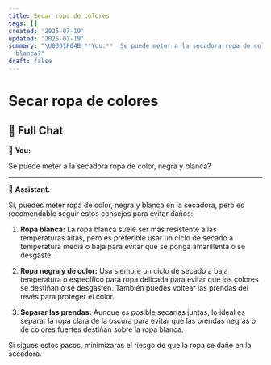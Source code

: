 ```yaml
---
title: Secar ropa de colores
tags: []
created: '2025-07-19'
updated: '2025-07-19'
summary: "\U0001F64B **You:**  Se puede meter a la secadora ropa de color, negra y
  blanca?"
draft: false
---
```


# Secar ropa de colores

## 🧠 Full Chat

🙋 **You:**

Se puede meter a la secadora ropa de color, negra y blanca?

---

🤖 **Assistant:**

Sí, puedes meter ropa de color, negra y blanca en la secadora, pero es recomendable seguir estos consejos para evitar daños:

1. **Ropa blanca:** La ropa blanca suele ser más resistente a las temperaturas altas, pero es preferible usar un ciclo de secado a temperatura media o baja para evitar que se ponga amarillenta o se desgaste.

2. **Ropa negra y de color:** Usa siempre un ciclo de secado a baja temperatura o específico para ropa delicada para evitar que los colores se destiñan o se desgasten. También puedes voltear las prendas del revés para proteger el color.

3. **Separar las prendas:** Aunque es posible secarlas juntas, lo ideal es separar la ropa clara de la oscura para evitar que las prendas negras o de colores fuertes destiñan sobre la ropa blanca.

Si sigues estos pasos, minimizarás el riesgo de que la ropa se dañe en la secadora.